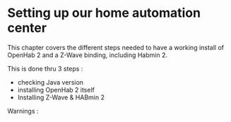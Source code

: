 # Setting up our home automation center

This chapter covers the different steps needed to have a working install of OpenHab 2 and a Z-Wave binding, including Habmin 2.

This is done thru 3 steps :
* checking Java version
* installing OpenHab 2 itself
* Installing Z-Wave & HABmin 2

Warnings :
